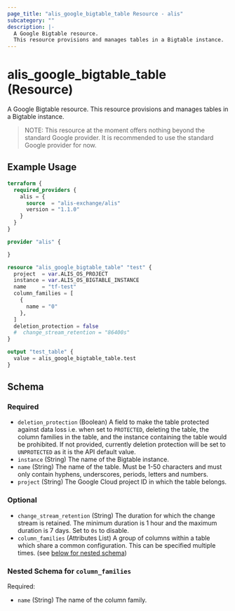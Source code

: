 ```yaml
---
page_title: "alis_google_bigtable_table Resource - alis"
subcategory: ""
description: |-
  A Google Bigtable resource.
  This resource provisions and manages tables in a Bigtable instance.
---
```


# alis_google_bigtable_table (Resource)

A Google Bigtable resource.
This resource provisions and manages tables in a Bigtable instance.

> NOTE: This resource at the moment offers nothing beyond the standard Google provider. It is recommended to use the standard Google provider for now.

## Example Usage

```terraform
terraform {
  required_providers {
    alis = {
      source  = "alis-exchange/alis"
      version = "1.1.0"
    }
  }
}

provider "alis" {

}

resource "alis_google_bigtable_table" "test" {
  project  = var.ALIS_OS_PROJECT
  instance = var.ALIS_OS_BIGTABLE_INSTANCE
  name     = "tf-test"
  column_families = [
    {
      name = "0"
    },
  ]
  deletion_protection = false
  #  change_stream_retention = "86400s"
}

output "test_table" {
  value = alis_google_bigtable_table.test
}
```

<!-- schema generated by tfplugindocs -->
## Schema

### Required

- `deletion_protection` (Boolean) A field to make the table protected against data loss i.e. when set to `PROTECTED`, deleting the table,
the column families in the table, and the instance containing the table would be prohibited.
If not provided, currently deletion protection will be set to `UNPROTECTED` as it is the API default value.
- `instance` (String) The name of the Bigtable instance.
- `name` (String) The name of the table. Must be 1-50 characters and must only contain hyphens, underscores, periods, letters and numbers.
- `project` (String) The Google Cloud project ID in which the table belongs.

### Optional

- `change_stream_retention` (String) The duration for which the change stream is retained. The minimum duration is 1 hour and the maximum duration is 7 days. Set to `0s` to disable.
- `column_families` (Attributes List) A group of columns within a table which share a common configuration. This can be specified multiple times. (see [below for nested schema](#nestedatt--column_families))

<a id="nestedatt--column_families"></a>
### Nested Schema for `column_families`

Required:

- `name` (String) The name of the column family.